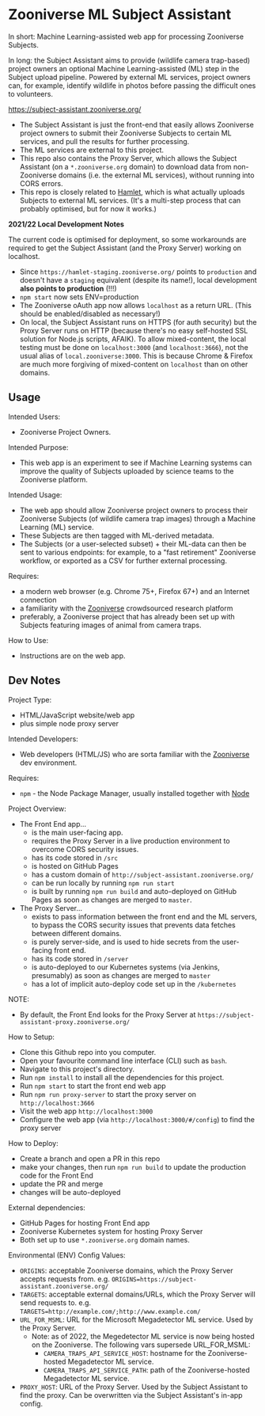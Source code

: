 # Zooniverse ML Subject Assistant

In short: Machine Learning-assisted web app for processing Zooniverse Subjects.

In long: the Subject Assistant aims to provide (wildlife camera trap-based)
project owners an optional Machine Learning-assisted (ML) step in the Subject
upload pipeline. Powered by external ML services, project owners can, for
example, identify wildlife in photos before passing the difficult ones to
volunteers.

https://subject-assistant.zooniverse.org/

- The Subject Assistant is just the front-end that easily allows Zooniverse
  project owners to submit their Zooniverse Subjects to certain ML services,
  and pull the results for further processing.
- The ML services are external to this project.
- This repo also contains the Proxy Server, which allows the Subject Assistant
  (on a `*.zooniverse.org` domain) to download data from non-Zooniverse domains
  (i.e. the external ML services), without running into CORS errors.
- This repo is closely related to [Hamlet](https://github.com/zooniverse/hamlet),
  which is what actually uploads Subjects to external ML services. (It's a
  multi-step process that can probably optimised, but for now it works.)

**2021/22 Local Development Notes**

The current code is optimised for deployment, so some workarounds are required
to get the Subject Assistant (and the Proxy Server) working on localhost.
- Since `https://hamlet-staging.zooniverse.org/` points to `production` and
  doesn't have a `staging` equivalent (despite its name!), local development
  **also points to production** (!!!)
- `npm start` now sets ENV=production
- The Zooniverse oAuth app now allows `localhost` as a return URL. (This should
  be enabled/disabled as necessary!)
- On local, the Subject Assistant runs on HTTPS (for auth security) but the
  Proxy Server runs on HTTP (because there's no easy self-hosted SSL solution
  for Node.js scripts, AFAIK). To allow mixed-content, the local testing must
  be done on `localhost:3000` (and `localhost:3666`), not the usual alias of
  `local.zooniverse:3000`. This is because Chrome & Firefox are much more
  forgiving of mixed-content on `localhost` than on other domains.

## Usage

Intended Users:
- Zooniverse Project Owners.

Intended Purpose:
- This web app is an experiment to see if Machine Learning systems can improve
  the quality of Subjects uploaded by science teams to the Zooniverse platform.

Intended Usage:
- The web app should allow Zooniverse project owners to process their
  Zooniverse Subjects (of wildlife camera trap images) through a Machine
  Learning (ML) service.
- These Subjects are then tagged with ML-derived metadata.
- The Subjects (or a user-selected subset) + their ML-data can then be sent to
  various endpoints: for example, to a "fast retirement" Zooniverse workflow,
  or exported as a CSV for further external processing.

Requires:
- a modern web browser (e.g. Chrome 75+, Firefox 67+) and an Internet connection
- a familiarity with the [Zooniverse](https://www.zooniverse.org) crowdsourced
  research platform
- preferably, a Zooniverse project that has already been set up with Subjects
  featuring images of animal from camera traps.

How to Use:
- Instructions are on the web app.

## Dev Notes

Project Type:
- HTML/JavaScript website/web app
- plus simple node proxy server

Intended Developers:
- Web developers (HTML/JS) who are sorta familiar with the [Zooniverse](https://github.com/zooniverse/)
  dev environment.

Requires:
- `npm` - the Node Package Manager, usually installed together with [Node](https://nodejs.org/)

Project Overview:
- The Front End app...
  - is the main user-facing app.
  - requires the Proxy Server in a live production environment to overcome CORS security issues.
  - has its code stored in `/src`
  - is hosted on GitHub Pages
  - has a custom domain of `http://subject-assistant.zooniverse.org/`
  - can be run locally by running `npm run start`
  - is built by running `npm run build` and auto-deployed on GitHub Pages as soon as changes are merged to `master`.
- The Proxy Server...
  - exists to pass information between the front end and the ML servers, to bypass the CORS security issues that prevents data fetches between different domains.
  - is purely server-side, and is used to hide secrets from the user-facing front end.
  - has its code stored in `/server`
  - is auto-deployed to our Kubernetes systems (via Jenkins, presumably) as soon as changes are merged to `master`
  - has a lot of implicit auto-deploy code set up in the `/kubernetes`

NOTE:
- By default, the Front End looks for the Proxy Server at `https://subject-assistant-proxy.zooniverse.org/`

How to Setup:
- Clone this Github repo into you computer.
- Open your favourite command line interface (CLI) such as `bash`.
- Navigate to this project's directory.
- Run `npm install` to install all the dependencies for this project.
- Run `npm start` to start the front end web app
- Run `npm run proxy-server` to start the proxy server on `http://localhost:3666`
- Visit the web app `http://localhost:3000`
- Configure the web app (via `http://localhost:3000/#/config`) to find the proxy server

How to Deploy:
- Create a branch and open a PR in this repo
- make your changes, then run `npm run build` to update the production code for the Front End
- update the PR and merge
- changes will be auto-deployed

External dependencies:
- GitHub Pages for hosting Front End app
- Zooniverse Kubernetes system for hosting Proxy Server
- Both set up to use `*.zooniverse.org` domain names.

Environmental (ENV) Config Values:
- `ORIGINS`: acceptable Zooniverse domains, which the Proxy Server accepts
  requests from. e.g. `ORIGINS=https://subject-assistant.zooniverse.org/`
- `TARGETS`: acceptable external domains/URLs, which the Proxy Server will send
  requests to. e.g. `TARGETS=http://example.com/;http://www.example.com/`
- `URL_FOR_MSML`: URL for the Microsoft Megadetector ML service. Used by the Proxy Server.
  - Note: as of 2022, the Megedetector ML service is now being hosted on the Zooniverse. The following vars supersede URL_FOR_MSML:
    - `CAMERA_TRAPS_API_SERVICE_HOST`: hostname for the Zooniverse-hosted Megadetector ML service.
    - `CAMERA_TRAPS_API_SERVICE_PATH`: path of the Zooniverse-hosted Megadetector ML service. 
- `PROXY_HOST`: URL of the Proxy Server. Used by the Subject Assistant to find
  the proxy. Can be overwritten via the Subject Assistant's in-app config.
